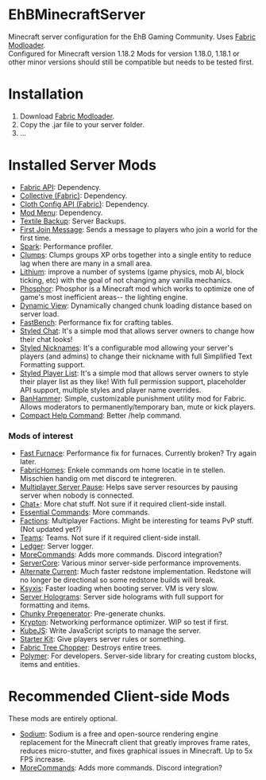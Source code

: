# EhBMinecraftServer
Minecraft server configuration for the EhB Gaming Community. Uses [Fabric Modloader](https://fabricmc.net/).<br>
Configured for Minecraft version 1.18.2 Mods for version 1.18.0, 1.18.1 or other minor versions should still be compatible but needs to be tested first.<br>


# Installation

1. Download [Fabric Modloader](https://fabricmc.net/).
2. Copy the .jar file to your server folder.
3. ...

# Installed Server Mods
- [Fabric API](https://www.curseforge.com/minecraft/mc-mods/fabric-api): Dependency.
- [Collective (Fabric)](https://www.curseforge.com/minecraft/mc-mods/collective-fabric): Dependency.
- [Cloth Config API (Fabric)](https://www.curseforge.com/minecraft/mc-mods/cloth-config): Dependency.
- [Mod Menu](https://www.curseforge.com/minecraft/mc-mods/modmenu/): Dependency.
- [Textile Backup](https://www.curseforge.com/minecraft/mc-mods/textile-backup): Server Backups.
- [First Join Message](https://www.curseforge.com/minecraft/mc-mods/first-join-message-fabric): Sends a message to players who join a world for the first time.
- [Spark](https://www.curseforge.com/minecraft/mc-mods/spark): Performance profiler.
- [Clumps](https://www.curseforge.com/minecraft/mc-mods/clumps): Clumps groups XP orbs together into a single entity to reduce lag when there are many in a small area.
- [Lithium](https://modrinth.com/mod/lithium): improve a number of systems (game physics, mob AI, block ticking, etc) with the goal of not changing any vanilla mechanics.
- [Phosphor](https://www.curseforge.com/minecraft/mc-mods/phosphor): Phosphor is a Minecraft mod which works to optimize one of game's most inefficient areas-- the lighting engine.
- [Dynamic View](https://www.curseforge.com/minecraft/mc-mods/dynamic-view): Dynamically changed chunk loading distance based on server load.
- [FastBench](https://www.curseforge.com/minecraft/mc-mods/fastbench-for-fabric): Performance fix for crafting tables.
- [Styled Chat](https://www.curseforge.com/minecraft/mc-mods/styled-chat): It's a simple mod that allows server owners to change how their chat looks!
- [Styled Nicknames](https://www.curseforge.com/minecraft/mc-mods/styled-nicknames): It's a configurable mod allowing your server's players (and admins) to change their nickname with full Simplified Text Formatting support.
- [Styled Player List](https://www.curseforge.com/minecraft/mc-mods/styled-player-list): It's a simple mod that allows server owners to style their player list as they like! With full permission support, placeholder API support, multiple styles and player name overrides.
- [BanHammer](https://www.curseforge.com/minecraft/mc-mods/patboxs-banhammer): Simple, customizable punishment utility mod for Fabric. Allows moderators to permanently/temporary ban, mute or kick players.
- [Compact Help Command](https://www.curseforge.com/minecraft/mc-mods/compact-help-command-fabric): Better /help command.

### Mods of interest
- [Fast Furnace](https://www.curseforge.com/minecraft/mc-mods/fast-furnace-for-fabric): Performance fix for furnaces. Currently broken? Try again later.
- [FabricHomes](https://www.curseforge.com/minecraft/mc-mods/fabrichomes): Enkele commands om home locatie in te stellen. Misschien handig om met discord te integreren.
- [Multiplayer Server Pause](https://www.curseforge.com/minecraft/mc-mods/multiplayer-server-pause-fabric): Helps save server resources by pausing server when nobody is connected.
- [Chat+](https://www.curseforge.com/minecraft/mc-mods/chat): More chat stuff. Not sure if it required client-side install.
- [Essential Commands](https://www.curseforge.com/minecraft/mc-mods/essential-commands): More commands.
- [Factions](https://www.curseforge.com/minecraft/mc-mods/factions-fabric): Multiplayer Factions. Might be interesting for teams PvP stuff. (Not updated yet?)
- [Teams](https://www.curseforge.com/minecraft/mc-mods/teams): Teams. Not sure if it required client-side install.
- [Ledger](https://www.curseforge.com/minecraft/mc-mods/ledger): Server logger.
- [MoreCommands](https://www.curseforge.com/minecraft/mc-mods/morecommands): Adds more commands. Discord integration?
- [ServerCore](https://www.curseforge.com/minecraft/mc-mods/servercore): Various minor server-side performance improvements.  
- [Alternate Current](https://www.curseforge.com/minecraft/mc-mods/alternate-current): Much faster redstone implementation. Redstone will no longer be directional so some redstone builds will break.
- [Ksyxis](https://www.curseforge.com/minecraft/mc-mods/ksyxis): Faster loading when booting server. VM is very slow.
- [Server Holograms](https://www.curseforge.com/minecraft/mc-mods/server-holograms): Server side holograms with full support for formatting and items.
- [Chunky Pregenerator](https://www.curseforge.com/minecraft/mc-mods/chunky-pregenerator): Pre-generate chunks.
- [Krypton](https://www.curseforge.com/minecraft/mc-mods/krypton): Networking performance optimizer. WIP so test if first.
- [KubeJS](https://www.curseforge.com/minecraft/mc-mods/kubejs-fabric): Write JavaScript scripts to manage the server.
- [Starter Kit](https://www.curseforge.com/minecraft/mc-mods/starter-kit-fabric): Give players server rules or something.
- [Fabric Tree Chopper](https://www.curseforge.com/minecraft/mc-mods/fabric-tree-chopper): Destroys entire trees.
- [Polymer](https://www.curseforge.com/minecraft/mc-mods/polymer): For developers. Server-side library for creating custom blocks, items and entities.

# Recommended Client-side Mods
These mods are entirely optional.
- [Sodium](https://modrinth.com/mod/sodium): Sodium is a free and open-source rendering engine replacement for the Minecraft client that greatly improves frame rates, reduces micro-stutter, and fixes graphical issues in Minecraft. Up to 5x FPS increase.
- [MoreCommands](https://www.curseforge.com/minecraft/mc-mods/morecommands): Adds more commands. Discord integration?
